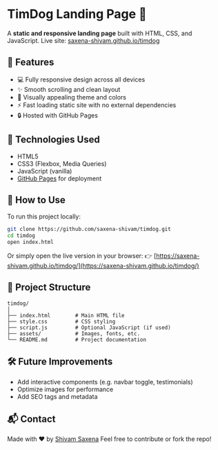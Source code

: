 # TimDog Landing Page 🐾

A **static and responsive landing page** built with HTML, CSS, and JavaScript.
Live site: [saxena-shivam.github.io/timdog](https://saxena-shivam.github.io/timdog/)

## 📱 Features

* 💻 Fully responsive design across all devices
* ✨ Smooth scrolling and clean layout
* 🐶 Visually appealing theme and colors
* ⚡️ Fast loading static site with no external dependencies
* 🔒 Hosted with GitHub Pages

## 🚀 Technologies Used

* HTML5
* CSS3 (Flexbox, Media Queries)
* JavaScript (vanilla)
* [GitHub Pages](https://pages.github.com/) for deployment

## 🔧 How to Use

To run this project locally:

```bash
git clone https://github.com/saxena-shivam/timdog.git
cd timdog
open index.html
```

Or simply open the live version in your browser:
👉 [https://saxena-shivam.github.io/timdog/](https://saxena-shivam.github.io/timdog/)

## 📁 Project Structure

```
timdog/
│
├── index.html        # Main HTML file
├── style.css         # CSS styling
├── script.js         # Optional JavaScript (if used)
├── assets/           # Images, fonts, etc.
└── README.md         # Project documentation
```


## 🛠️ Future Improvements

* Add interactive components (e.g. navbar toggle, testimonials)
* Optimize images for performance
* Add SEO tags and metadata

## 📬 Contact

Made with ❤️ by [Shivam Saxena](https://github.com/saxena-shivam)
Feel free to contribute or fork the repo!

